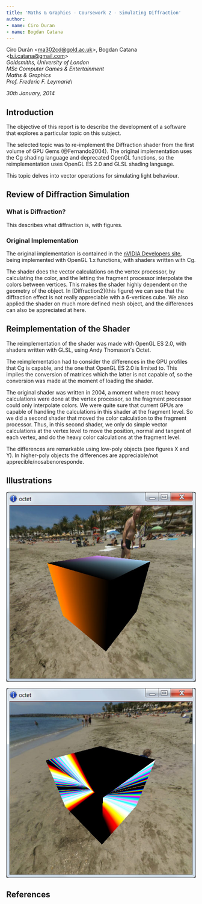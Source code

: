 ```yaml
---
title: 'Maths & Graphics - Coursework 2 - Simulating Diffraction'
author:
- name: Ciro Duran
- name: Bogdan Catana
---
```


Ciro Durán &lt;<ma302cd@gold.ac.uk>&gt;, Bogdan Catana &lt;<b.i.catana@gmail.com>&gt;\
*Goldsmiths, University of London*\
*MSc Computer Games & Entertainment*\
*Maths & Graphics*\
*Prof. Frederic F. Leymarie*\

*30th January, 2014*

## Introduction

The objective of this report is to describe the development of a software that explores a particular topic on this subject.

The selected topic was to re-implement the Diffraction shader from the first volume of GPU Gems (@Fernando2004). The original implementation uses the Cg shading language and deprecated OpenGL functions, so the reimplementation uses OpenGL ES 2.0 and GLSL shading language.

This topic delves into vector operations for simulating light behaviour.

## Review of Diffraction Simulation

### What is Diffraction?

This describes what diffraction is, with figures. 

### Original Implementation

The original implementation is contained in the [nVIDIA Developers site](http://www.nvidia.com/object/gpu_gems_cd.html), being implemented with OpenGL 1.x functions, with shaders written with Cg.

The shader does the vector calculations on the vertex processor, by calculating the color, and the letting the fragment processor interpolate the colors between vertices. This makes the shader highly dependent on the geometry of the object. In [Diffraction2](this figure) we can see that the diffraction effect is not really appreciable with a 6-vertices cube. We also applied the shader on much more defined mesh object, and the differences can also be appreciated at here.

## Reimplementation of the Shader

The reimplementation of the shader was made with OpenGL ES 2.0, with shaders written with GLSL, using Andy Thomason's Octet.

The reimplementation had to consider the differences in the GPU profiles that Cg is capable, and the one that OpenGL ES 2.0 is limited to. This implies the conversion of matrices which the latter is not capable of, so the conversion was made at the moment of loading the shader.

The original shader was written in 2004, a moment where most heavy calculations were done at the vertex processor, so the fragment processor could only interpolate colors. We were quite sure that current GPUs are capable of handling the calculations in this shader at the fragment level. So we did a second shader that moved the color calculation to the fragment processor. Thus, in this second shader, we only do simple vector calculations at the vertex level to move the position, normal and tangent of each vertex, and do the heavy color calculations at the fragment level.

The differences are remarkable using low-poly objects (see figures X and Y). In higher-poly objects the differences are appreciable/not apprecible/nosabenoresponde.

## Illustrations

![Diffraction2](diffraction2.jpg "Diffraction screenshot example - Using vertex processor")

![Diffraction3](diffraction3.jpg "Diffraction screenshot example - Using fragment processor")

## References
